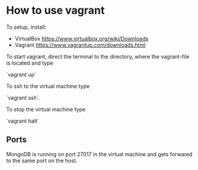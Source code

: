 # How to use vagrant

To setup, install:
- VirtualBox https://www.virtualbox.org/wiki/Downloads
- Vagrant https://www.vagrantup.com/downloads.html

To start vagrant, direct the terminal to the directory, where the vagrant-file is located and type

´vagrant up´

To ssh to the virtual machine type 

´vagrant ssh´.

To stop the virtual machine type

´vagrant halt´

## Ports
MongoDB is running on port 27017 in the virtual machine and gets forwared to the same port on the host.